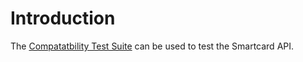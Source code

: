 # Introduction #

The [Compatatbility Test Suite](http://source.android.com/compatibility/cts-intro.html|Android) can be used to test the Smartcard API.
